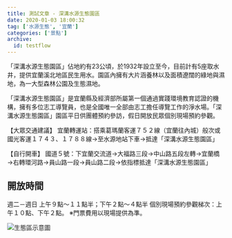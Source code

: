 ```yaml
---
title: 測試文章 - 深溝水源生態園區
date: 2020-01-03 18:00:32
tag: ['水源生態', '宜蘭']
categories: ['景點']
archive:
  id: testflow
---
```


「深溝水源生態園區」佔地約有23公頃，於1932年設立至今，目前計有5座取水井，提供宜蘭溪北地區民生用水。園區內擁有大片涵養林以及面積遼闊的綠地與濕地，為一大型森林公園及生態濕地。

「深溝水源生態園區」是宜蘭縣及經濟部所屬第一個通過實踐環境教育認證的機構，擁有多位志工導覽員，也是全國唯一全部由志工擔任導覽工作的淨水場。「深溝水源生態園區」園區平日供團體預約參訪，假日開放民眾個別現場預約參觀。

<!-- more -->

【大眾交通建議】
宜蘭轉運站：搭乘葛瑪蘭客運７５２線（宜蘭往內城）般次或國光客運１７４３、１７８８線→至水源地站下車→抵達「深溝水源生態園區」
 
【自行開車】
國道５號：下宜蘭交流道→大福路三段→中山路五段左轉→宜蘭橋→右轉環河路→員山路一段→員山路二段→依指標抵達「深溝水源生態園區」

## 開放時間

週二－週日
上午９點～１１點半；下午２點～４點半
個別現場預約參觀梯次：上午１０點、下午２點。
※門票費用以現場提供為準。

![生態區示意圖](https://cdn2.ettoday.net/images/2980/d2980789.jpg)
